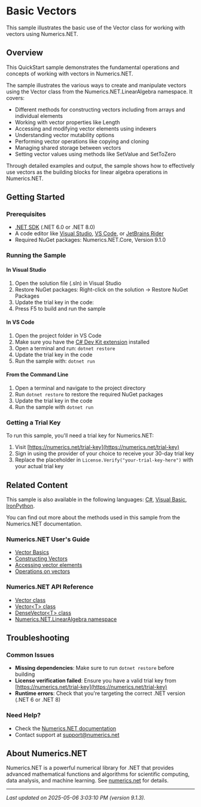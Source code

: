 # Basic Vectors

This sample illustrates the basic use of the Vector class  for working with vectors using Numerics.NET.

## Overview

This QuickStart sample demonstrates the fundamental operations and concepts of working with vectors 
in Numerics.NET.

The sample illustrates the various ways to create and manipulate vectors using the Vector class from 
the Numerics.NET.LinearAlgebra namespace. It covers:

- Different methods for constructing vectors including from arrays and individual elements
- Working with vector properties like Length
- Accessing and modifying vector elements using indexers
- Understanding vector mutability options
- Performing vector operations like copying and cloning
- Managing shared storage between vectors
- Setting vector values using methods like SetValue and SetToZero

Through detailed examples and output, the sample shows how to effectively use vectors as the building 
blocks for linear algebra operations in Numerics.NET.


## Getting Started

### Prerequisites

- [.NET SDK](https://dotnet.microsoft.com/download) (.NET 6.0 or .NET 8.0)
- A code editor like [Visual Studio](https://visualstudio.microsoft.com/), [VS Code](https://code.visualstudio.com/), or [JetBrains Rider](https://www.jetbrains.com/rider/)
- Required NuGet packages: Numerics.NET.Core, Version 9.1.0

### Running the Sample

#### In Visual Studio
1. Open the solution file (.sln) in Visual Studio
2. Restore NuGet packages: Right-click on the solution → Restore NuGet Packages
3. Update the trial key in the code:
4. Press F5 to build and run the sample

#### In VS Code

1. Open the project folder in VS Code
2. Make sure you have the [C# Dev Kit extension](https://marketplace.visualstudio.com/items?itemName=ms-dotnettools.csdevkit) installed
3. Open a terminal and run: `dotnet restore`
4. Update the trial key in the code 
5. Run the sample with: `dotnet run`

#### From the Command Line

1. Open a terminal and navigate to the project directory
2. Run `dotnet restore` to restore the required NuGet packages
3. Update the trial key in the code
4. Run the sample with `dotnet run`

### Getting a Trial Key

To run this sample, you'll need a trial key for Numerics.NET:

1. Visit [https://numerics.net/trial-key](https://numerics.net/trial-key)
2. Sign in using the provider of your choice to receive your 30-day trial key
3. Replace the placeholder in `License.Verify("your-trial-key-here")` with your actual trial key

## Related Content

This sample is also available in the following languages: 
[C#](https://github.com/NumericsDotNet/quickstart-csharp/tree/net6.0/linear-algebra/vectors/basic-vectors), [Visual Basic](https://github.com/NumericsDotNet/quickstart-visualbasic/tree/net6.0/linear-algebra/vectors/basic-vectors), [IronPython](https://github.com/NumericsDotNet/quickstart-ironpython/tree/net6.0/linear-algebra/vectors/basic-vectors).

You can find out more about the methods used in this sample from the Numerics.NET documentation.

### Numerics.NET User's Guide

- [Vector Basics](https://numerics.net/vector-and-matrix/vectors/vector-basics)
- [Constructing Vectors](https://numerics.net/vector-and-matrix/vectors/constructing-vectors)
- [Accessing vector elements](https://numerics.net/vector-and-matrix/vectors/accessing-vector-elements)
- [Operations on vectors](https://numerics.net/vector-and-matrix/vectors/operations-on-vectors)

### Numerics.NET API Reference

- [Vector class](https://numerics.net/documentation/latest/reference/numerics.net.vector)
- [Vector&lt;T&gt; class](https://numerics.net/documentation/latest/reference/numerics.net.vector-1)
- [DenseVector&lt;T&gt; class](https://numerics.net/documentation/latest/reference/numerics.net.linearalgebra.densevector-1)
- [Numerics.NET.LinearAlgebra namespace](https://numerics.net/documentation/latest/reference/numerics.net.linearalgebra)


## Troubleshooting

### Common Issues

- **Missing dependencies**: Make sure to run `dotnet restore` before building
- **License verification failed**: Ensure you have a valid trial key from [https://numerics.net/trial-key](https://numerics.net/trial-key)
- **Runtime errors**: Check that you're targeting the correct .NET version (.NET 6 or .NET 8)

### Need Help?

- Check the [Numerics.NET documentation](https://numerics.net/documentation/)
- Contact support at [support@numerics.net](mailto:support@numerics.net?subject=BasicVectors%20QuickStart%20Sample%20%28F%23%29)

## About Numerics.NET

Numerics.NET is a powerful numerical library for .NET that provides advanced mathematical 
functions and algorithms for scientific computing, data analysis, and machine learning.
See [numerics.net](https://numerics.net) for details.

---

_Last updated on 2025-05-06 3:03:10 PM (version 9.1.3)._
